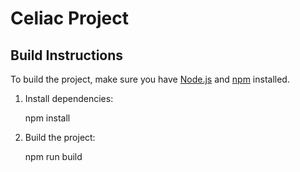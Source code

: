 # Celiac Project

## Build Instructions

To build the project, make sure you have [Node.js](https://nodejs.org/) and [npm](https://www.npmjs.com/) installed.

1. Install dependencies:
   
   npm install


2. Build the project:

   npm run build
